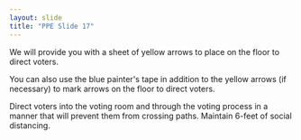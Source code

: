 ```yaml
---
layout: slide
title: "PPE Slide 17"
---
```


We will provide you with a sheet of yellow arrows to place on the floor to direct voters.

You can also use the blue painter's tape in addition to the yellow arrows (if necessary) to mark arrows on the floor to direct voters.

Direct voters into the voting room and through the voting process in a manner that will prevent them from crossing paths. Maintain 6-feet of social distancing.